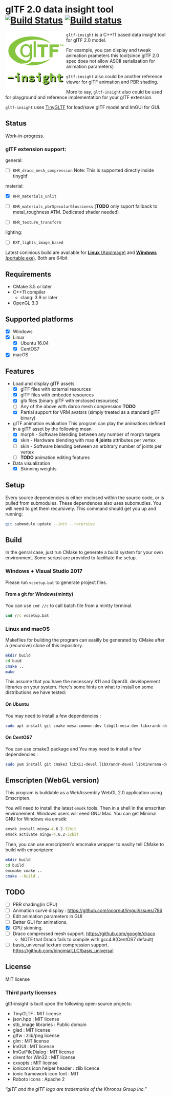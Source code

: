 # glTF 2.0 data insight tool [![Build Status](https://travis-ci.org/lighttransport/gltf-insight.svg?branch=devel)](https://travis-ci.org/lighttransport/gltf-insight) [![Build status](https://ci.appveyor.com/api/projects/status/pb5f6g3qwxrrnxga/branch/devel?svg=true)](https://ci.appveyor.com/project/Ybalrid/gltf-insight/branch/devel)

<img align="left" width="190" height="190" src="icons/gltf-insight.png">

`gltf-insight` is a C++11 based data insight tool for glTF 2.0 model.

For example, you can display and tweak animation prameters this tool(since glTF 2.0 spec does not allow ASCII serialization for animation parameters)

`gltf-insight` also could be another reference viewer for glTF animation and PBR shading.

More to say, `gltf-insight` also could be used for playground and reference implementation for your glTF extension.

`gltf-insight` uses [TinyGLTF](https://github.com/syoyo/tinygltf) for load/save glTF model and ImGUI for GUI.


## Status

Work-in-progress.

### glTF extension support:

general:
 - [ ] `KHR_draco_mesh_compression` Note: This is supported directly inside tinygltf

material:
 - [x] `KHR_materials_unlit`
 - [ ] `KHR_materials_pbrSpecularGlossiness` (**TODO** only suport fallback to metal_roughness ATM. Dedicated shader needed)
 - [ ] `KHR_texture_transform`


lighting:
 - [ ] `EXT_lights_image_based`


Latest coninious build are available for [**Linux** (AppImage)](https://github.com/lighttransport/gltf-insight/releases/tag/continuous) and [**Windows** (portable exe)](https://github.com/lighttransport/gltf-insight/releases/tag/continuous-appveyor). Both are 64bit

## Requirements

* CMake 3.5 or later
* C++11 compiler
  * clang: 3.9 or later
* OpenGL 3.3

## Supported platforms

* [x] Windows
* [x] Linux
  * [x] Ubuntu 16.04
  * [x] CentOS7
* [x] macOS

## Features

* Load and display glTF assets
  * [x] glTF files with external resources
  * [x] glTF files with embeded resources
  * [x] glb files (binary glTF with enclosed resources)
  * [ ] Any of the above with darco mesh compression **TODO**
  * [x] Partial support for VRM avatars (simply treated as a standard glTF binary)

* glTF animation evaluation
This program can play the animations defined in a glTF asset by the following mean
  * [x] morph - Software blending between any number of morph targets
  * [x] skin - Hardware blending with max **4 joints** attributes per vertex
  * [ ] skin - Software blending between an arbitrary number of joints per vertex
  * [ ] **TODO** animation editing features

* Data visualization
  * [x] Skinning weights

## Setup

Every source dependencies is either enclosed within the source code, or is pulled from submodules. These dependences also uses subomudles. You will need to get them recursively. This command should get you up and running:

```bash
git submodule update --init --recursive
```
## Build

In the genral case, just run CMake to generate a build system for your own environment. Some scripst are provided to facilitate the setup.

### Windows + Visual Studio 2017

Please run `vcsetup.bat` to generate project files.

#### From a git for Windows(mintty)

You can use `cmd //c` to call batch file from a mintty terminal.

```cmd
cmd //c vcsetup.bat
```

### Linux and macOS

Makefiles for building the program can easilly be generated by CMake after a (recursive) clone of this repository.

```bash
mkdir build
cd buid
cmake ..
make
```

This assume that you have the necessary X11 and OpenGL developement libraries on your system. Here's some hints on what to install on some distributions we have tested:

#### On Ubuntu

You may need to install a few dependencies :

```bash
sudo apt install git cmake mesa-common-dev libgl1-mesa-dev libxrandr-dev libxcb-xinerama0 libxinerama-dev libxcursor-dev libxi-dev
```

#### On CentOS7

You can use cmake3 package and You may need to install a few dependencies :

```bash
sudo yum install git cmake3 libX11-devel libXrandr-devel libXinerama-devel libXcursor-devel
```

## Emscripten (WebGL version)

This program is buildable as a WebAssembly WebGL 2.0 application using Emscripten.

You will need to install the latest `emsdk` tools. Then in a shell in the emscriten environement. Windows users will need GNU Mac. You can get Minimal GNU for Windows via emsdk:

```cmd
emsdk install mingw-4.6.2-32bit
emsdk activate mingw-4.6.2-32bit
```

Then, you can use emscriptem's emcmake wrapper to easilly tell CMake to build with emscriptem:

```sh
mkdir build
cd build
emcmake cmake ..
cmake --build .
```

## TODO

* [ ] PBR shading(in CPU)
* [ ] Animation curve display : https://github.com/ocornut/imgui/issues/786
* [ ] Edit animation parameters in GUI
* [ ] Better GUI for animations.
* [x] CPU skinning.
* [ ] Draco compressed mesh support. https://github.com/google/draco
  * NOTE that Draco fails to compile with gcc4.8(CentOS7 default)
* [ ] basis_universal texture compression support. https://github.com/binomialLLC/basis_universal

## License

MIT license

### Third party licenses

gltf-insight is built upon the following open-source projects:
* TinyGLTF : MIT license
* json.hpp : MIT license
* stb_image libraries : Public domain
* glad : MIT license
* glfw : zlib/png license
* glm : MIT license
* ImGUI : MIT license
* ImGuiFileDialog : MIT license
* dirent for Win32 : MIT license
* cxxopts : MIT license
* ionicons icon helper header : zlib licence
* ionic framework icon font : MIT
* Roboto icons : Apache 2

*“glTF and the glTF logo are trademarks of the Khronos Group Inc.”*
